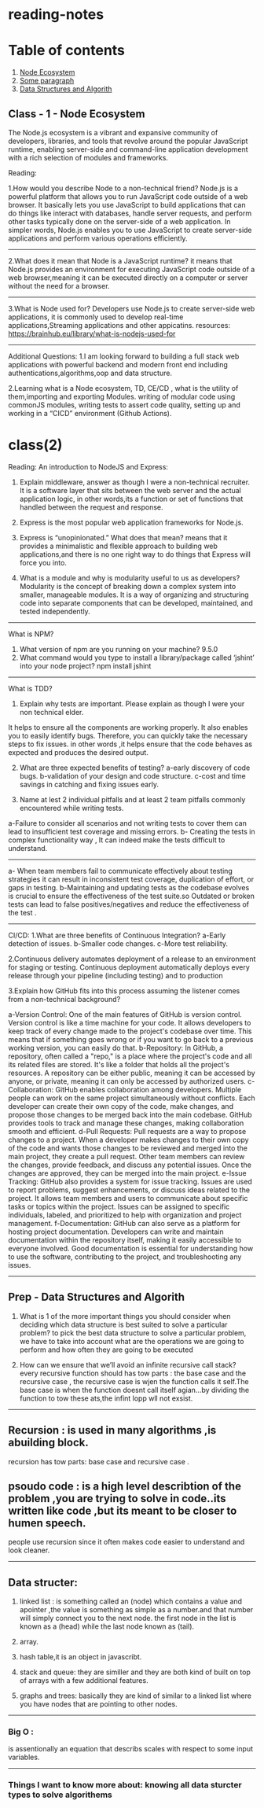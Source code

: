 # reading-notes
# Table of contents
1. [Node Ecosystem](#NodeEcosystem)
2. [Some paragraph](#Express,NPM,TDD,CI/CD)
3. [Data Structures and Algorith](#DataStructuresandAlgorith)


## Class - 1 - Node Ecosystem <a name="NodeEcosystem"></a>
The Node.js ecosystem is a vibrant and expansive community of developers, libraries, and tools that revolve around the popular JavaScript runtime, enabling server-side and command-line application development with a rich selection of modules and frameworks.

Reading:

1.How would you describe Node to a non-technical friend?
Node.js is a powerful platform that allows you to run JavaScript code outside of a web browser.
It basically lets you use JavaScript to build applications that can do things like
 interact with databases, handle server requests, and perform other tasks typically done on the server-side of a web application. In simpler words,
Node.js enables you to use JavaScript to create server-side applications and perform various operations efficiently.
___________________________________________________________________________________________________________
2.What does it mean that Node is a JavaScript runtime?
it means that Node.js provides an environment for executing JavaScript code outside of a web browser,meaning it can be executed directly 
on a computer or server without the need for a browser.

___________________________________________________________________________________________________________
3.What is Node used for?
Developers use Node.js to create server-side web applications,
it is commonly used to develop real-time applications,Streaming applications and other appicatins.
resources:
https://brainhub.eu/library/what-is-nodejs-used-for

___________________________________________________________________________________________________________
Additional Questions:
1.I am looking forward to building a full stack web applications with powerful backend and modern front end
including authentications,algorithms,oop and data structure. 

2.Learning what is a Node ecosystem, TD, CE/CD , what is the
utility of them,importing and exporting Modules.
writing of modular code using commonJS modules, writing tests to assert code quality,
 setting up and working in a “CICD” environment (Github Actions).



 # class(2)  <a name="Express,NPM,TDD,CI/CD"></a>
 

 Reading:
An introduction to NodeJS and Express:
1. Explain middleware, answer as though I were a non-technical recruiter.
 It is a software layer that sits between the web server and the actual application logic,
 in other words,its a function or set of functions that handled between the request and response.

2. Express is the most popular web application frameworks for Node.js.
3. Express is “unopinionated.” What does that mean?
means that it provides a minimalistic and flexible approach to building web applications,and 
 there is no one right way to do things that Express will force you into.
 
4. What is a module and why is modularity useful to us as developers?
Modularity is the concept of breaking down a complex system into smaller, manageable modules.
It is a way of organizing and structuring code into separate components that can be developed,
 maintained, and tested independently.
___________________________________________________________________________________________________________________ 
What is NPM?
1. What version of npm are you running on your machine? 
9.5.0
2. What command would you type to install a library/package called ‘jshint’ into your node project?
npm install jshint
___________________________________________________________________________________________________________________
What is TDD?
1. Explain why tests are important. Please explain as though I were your non technical elder.

It helps to ensure all the components are working properly.
It also enables you to easily identify bugs. 
Therefore, you can quickly take the necessary steps to fix issues.
in other words ,it helps ensure that the code behaves as expected and produces the desired output.

2. What are three expected benefits of testing?
a-early discovery of code bugs.
b-validation of your design and code structure.
c-cost and time savings in catching and fixing issues early.

3. Name at lest 2 individual pitfalls and at least 2 team pitfalls commonly encountered while writing tests.

a-Failure to consider all scenarios and not writing tests to cover them can lead to insufficient test coverage and missing errors.
b- Creating the tests in  complex functionality way , It can indeed make the tests difficult to understand.
____________________
a- When team members fail to communicate effectively about testing strategies  it can result in inconsistent test coverage, duplication of effort, or gaps in testing.
b-Maintaining and updating tests as the codebase evolves is crucial to ensure the effectiveness of the test suite.so 
Outdated or broken tests can lead to false positives/negatives and reduce the effectiveness of the test .

___________________________________________________________________________________________________________________
CI/CD:
1.What are three benefits of Continuous Integration?
a-Early detection of issues.
b-Smaller code changes.
c-More test reliability.

2.Continuous delivery automates deployment of a release to an environment
for staging or testing. Continuous deployment automatically deploys every
 release through your pipeline (including testing) and to production
 
 
3.Explain how GitHub fits into this process assuming the listener comes from a non-technical background?

a-Version Control: One of the main features of GitHub is version control. Version control is like a time machine for your code. It allows developers to keep track of every change made to the project's codebase over time. This means that if something goes wrong or if you want to go back to a previous working version, you can easily do that.
b-Repository: In GitHub, a repository, often called a "repo," is a place where the project's code and all its related files are stored. It's like a folder that holds all the project's resources. A repository can be either public, meaning it can be accessed by anyone, or private, meaning it can only be accessed by authorized users.
c-Collaboration: GitHub enables collaboration among developers. Multiple people can work on the same project simultaneously without conflicts. Each developer can create their own copy of the code, make changes, and propose those changes to be merged back into the main codebase. GitHub provides tools to track and manage these changes, making collaboration smooth and efficient.
d-Pull Requests: Pull requests are a way to propose changes to a project. When a developer makes changes to their own copy of the code and wants those changes to be reviewed and merged into the main project, they create a pull request. Other team members can review the changes, provide feedback, and discuss any potential issues. Once the changes are approved, they can be merged into the main project.
e-Issue Tracking: GitHub also provides a system for issue tracking. Issues are used to report problems, suggest enhancements, or discuss ideas related to the project. It allows team members and users to communicate about specific tasks or topics within the project. Issues can be assigned to specific individuals, labeled, and prioritized to help with organization and project management.
f-Documentation: GitHub can also serve as a platform for hosting project documentation. Developers can write and maintain documentation within the repository itself, making it easily accessible to everyone involved. Good documentation is essential for understanding how to use the software, contributing to the project, and troubleshooting any issues.

_______________________________________________________________________________________________________
## Prep - Data Structures and Algorith <a name="DataStructuresandAlgorith"></a>

1. What is 1 of the more important things you should consider when deciding which data structure is best suited to solve a particular problem?
 to pick the best data structure to solve a particular problem, we have to take into account what are the operations we are going to perform and how often they are going to be executed


2. How can we ensure that we’ll avoid an infinite recursive call stack?
every recursive function should has tow parts : the base case and the recursive case , the recursive case is wjen the function calls it self.The base case is when the function doesnt call itself agian...by dividing the function to tow these ats,the infint lopp wll not exsist.

___________________________________________________________________________________________________________
## Recursion : is used in many algorithms ,is abuilding block.
recursion has tow parts: base case and recursive case .
## psoudo code : is a high level describtion of the problem ,you are trying to solve in code..its written like code ,but its meant to be closer to humen speech.
people use recursion since it often makes code easier to understand and look cleaner.
___________________________________________________________________________________________________________
## Data structer: 
1. linked list : is something called an (node) which contains a value and apointer ,the value is something as simple as a number.and that number will simply connect you to the next node.
the first node in the list is known as a (head) while the last node known as (tail).

2. array.
3. hash table,it is an object in javascribt.
4. stack and queue: they are similler and they are both kind of built on top of arrays with a few additional features.
5. graphs and trees: basically they are kind of similar to a linked list where you have nodes that are pointing to other nodes.
___________________________________________________________________________________________________________
### Big O :
is assentionally an equation that describs scales with respect to some input variables.
___________________________________________________________________________________________________________
### Things I want to know more about: knowing all data sturcter types to solve algorithems